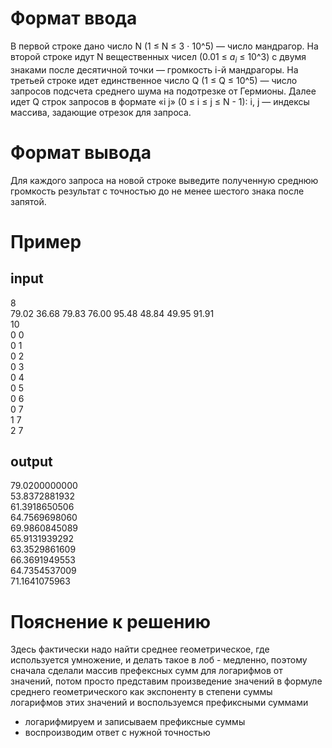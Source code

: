 # Формат ввода

В первой строке дано число N (1 ≤ N ≤ 3 ⋅ 10^5) — число мандрагор. На второй строке идут N вещественных чисел (0.01 ≤ $a_i$ ≤ 10^3) с двумя знаками после десятичной точки — громкость i-й мандрагоры.
На третьей строке идет единственное число Q (1 ≤ Q ≤ 10^5) — число запросов подсчета среднего шума на подотрезке от Гермионы.
Далее идет Q строк запросов в формате «i j» (0 ≤ i ≤ j ≤ N - 1): i, j — индексы массива, задающие отрезок для запроса.

# Формат вывода

Для каждого запроса на новой строке выведите полученную среднюю громкость результат с точностью до не менее шестого знака после запятой.

# Пример

## input
8\
79.02 36.68 79.83 76.00 95.48 48.84 49.95 91.91\
10\
0 0\
0 1\
0 2\
0 3\
0 4\
0 5\
0 6\
0 7\
1 7\
2 7

## output

79.0200000000\
53.8372881932\
61.3918650506\
64.7569698060\
69.9860845089\
65.9131939292\
63.3529861609\
66.3691949553\
64.7354537009\
71.1641075963

# Пояснение к решению

Здесь фактически надо найти среднее геометрическое, где используется умножение, и делать такое в лоб - медленно, поэтому сначала сделали массив префексных сумм для логарифмов от значений, потом просто представим произведение значений в формуле среднего геометрического как экспоненту в степени суммы логарифмов этих значений и воспользуемся префиксными суммами

- логарифмируем и записываем префиксные суммы
- воспроизводим ответ с нужной точностью